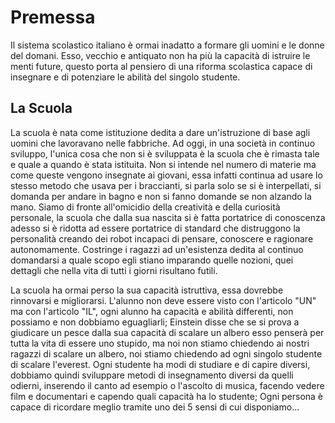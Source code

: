 # Premessa
Il sistema scolastico italiano è ormai inadatto a formare gli uomini e le donne del domani.
Esso, vecchio e antiquato non ha più la capacità di istruire le menti future, questo porta al pensiero di una riforma scolastica
capace di insegnare e di potenziare le abilità del singolo studente.


## La Scuola

La scuola è nata come istituzione dedita a dare un'istruzione di base agli uomini che lavoravano nelle fabbriche.
Ad oggi, in una società in continuo sviluppo, l'unica cosa che non si è sviluppata è la scuola che è rimasta tale e quale a quando è stata istituita.
Non si intende nel numero di materie ma come queste vengono insegnate ai giovani, essa infatti continua ad usare lo stesso metodo che usava per i braccianti,
si parla solo se si è interpellati, si domanda per andare in bagno e non si fanno domande se non alzando la mano.
Siamo di fronte all'omicidio della creatività e della curiosità personale, la scuola che dalla sua nascita si è fatta portatrice di conoscenza adesso
si è ridotta ad essere portatrice di standard che distruggono la personalità creando dei robot incapaci di pensare, conoscere e ragionare autonomamente.
Costringe i ragazzi ad un'esistenza dedita al continuo domandarsi a quale scopo egli stiano imparando quelle nozioni, quei dettagli che nella vita di tutti i giorni risultano futili.

La scuola ha ormai perso la sua capacità istruttiva, essa dovrebbe rinnovarsi e migliorarsi.
L'alunno non deve essere visto con l'articolo "UN" ma con l'articolo "IL", ogni alunno ha capacità e abilità differenti, non possiamo e non dobbiamo eguagliarli;
Einstein disse che se si prova a giudicare un pesce dalla sua capacità di scalare un albero esso penserà per tutta la vita di essere uno stupido, ma noi non stiamo chiedendo ai nostri ragazzi di scalare un albero,
noi stiamo chiedendo ad ogni singolo studente di scalare l'everest. Ogni studente ha modi di studiare e di capire diversi, dobbiamo quindi sviluppare metodi di insegnamento diversi da quelli odierni, inserendo il canto ad esempio o l'ascolto di musica, facendo vedere film e documentari e capendo quali capacità ha lo studente;
Ogni persona è capace di ricordare meglio tramite uno dei 5 sensi di cui disponiamo...
